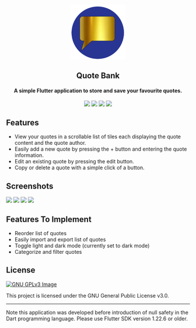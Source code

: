 <p align="center"><img src="assets/logo.png" width="150"></a></p> 
<h2 align="center"><b>Quote Bank</b></h2>
<h4 align="center">A simple Flutter application to store and save your favourite quotes.</h4>

<p align="center">
<img src="https://img.shields.io/github/languages/top/christopherlam888/quote-bank.svg" >
<a href="https://github.com/christopherlam888/quote-bank/releases" alt="GitHub release"><img src="https://img.shields.io/github/release/christopherlam888/quote-bank.svg" ></a>
<img src="https://img.shields.io/github/downloads/christopherlam888/quote-bank/total.svg" >
<a href="https://www.gnu.org/licenses/gpl-3.0" alt="License: GPLv3"><img src="https://img.shields.io/badge/License-GPL%20v3-blue.svg"></a>
</p>

## Features

- View your quotes in a scrollable list of tiles each displaying the quote content and the quote author.
- Easily add a new quote by pressing the + button and entering the quote information.
- Edit an existing quote by pressing the edit button.
- Copy or delete a quote with a simple click of a button.

## Screenshots

<img src="https://user-images.githubusercontent.com/85356197/197373107-7f60ea29-d297-435f-ac38-6ab9ea25de33.png" width=200> <img src="https://user-images.githubusercontent.com/85356197/197373109-371dcf1d-98f5-4093-b2b2-827bb0b4b71e.png" width=200> <img src="https://user-images.githubusercontent.com/85356197/197373111-5c017c86-478e-403b-851d-954fea02e702.png" width=200> <img src="https://user-images.githubusercontent.com/85356197/197373113-996fd6a7-05d4-471e-9a0b-f7895343b169.png" width=200>

## Features To Implement

- Reorder list of quotes
- Easily import and export list of quotes
- Toggle light and dark mode (currently set to dark mode)
- Categorize and filter quotes

## License
[![GNU GPLv3 Image](https://www.gnu.org/graphics/gplv3-127x51.png)](https://www.gnu.org/licenses/gpl-3.0.en.html)  

This project is licensed under the GNU General Public License v3.0.

***

Note this application was developed before introduction of null safety in the Dart programming language. Please use Flutter SDK version 1.22.6 or older.
